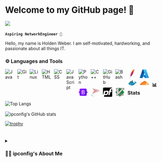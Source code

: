 # Welcome to my GitHub page! 👋
![](https://komarev.com/ghpvc/?username=ipconfig2)

**`Aspiring NetworkEngineer 🧬 `**

Hello, my name is Holden Weber. I am self-motivated, hardworking, and passionate about all things IT.


### ⚙️ Languages and Tools

<img align="left" alt="Java" width="30px" style="padding-right:10px;" src="https://cdn.jsdelivr.net/gh/devicons/devicon/icons/java/java-original.svg"/>
<img align="left" alt="Git" width="30px" style="padding-right:10px;" src="https://cdn.jsdelivr.net/gh/devicons/devicon/icons/git/git-original.svg" />
<img align="left" alt="Linux" width="30px" style="padding-right:10px;" src="https://cdn.jsdelivr.net/gh/devicons/devicon/icons/linux/linux-original.svg" />
<img align="left" alt="HTML" width="30px" style="padding-right:10px;" src="https://cdn.jsdelivr.net/gh/devicons/devicon/icons/html5/html5-plain.svg" />
<img align="left" alt="CSS" width="30px" style="padding-right:10px;" src="https://cdn.jsdelivr.net/gh/devicons/devicon/icons/css3/css3-plain.svg" />
<img align="left" alt="JavaScript" width="30px" style="padding-right:10px;" src="https://cdn.jsdelivr.net/gh/devicons/devicon/icons/javascript/javascript-plain.svg" />
<img align="left" alt="Python" width="30px" style="padding-right:10px;" src="https://cdn.jsdelivr.net/gh/devicons/devicon/icons/python/python-plain.svg" />
<img align="left" alt="C++" width="30px" style="padding-right:10px;" src="https://cdn.jsdelivr.net/gh/devicons/devicon/icons/cplusplus/cplusplus-line.svg" />
<img align="left" alt="GitHub" width="30px" style="padding-right:10px;" src="https://cdn.jsdelivr.net/gh/devicons/devicon/icons/github/github-original.svg" />
<img align="left" alt="Bash" width="30px" style="padding-right:10px;" src="https://cdn.jsdelivr.net/gh/devicons/devicon/icons/bash/bash-original.svg" />
<img align="left" alt="Apache" width="30px" style="padding-right:10px;" src="https://raw.githubusercontent.com/devicons/devicon/9f4f5cdb393299a81125eb5127929ea7bfe42889/icons/apache/apache-original.svg"/>
<img align="left" alt="Azure" width="30px" style="padding-right:10px;" src="https://raw.githubusercontent.com/devicons/devicon/9f4f5cdb393299a81125eb5127929ea7bfe42889/icons/azure/azure-original.svg"/>
<img align="left" alt="Docker" width="30px" style="padding-right:10px;" src="https://raw.githubusercontent.com/devicons/devicon/9f4f5cdb393299a81125eb5127929ea7bfe42889/icons/docker/docker-original.svg"/>
<img align="left" alt="Cloud Flare" width="30px" style="padding-right:10px;" src="https://raw.githubusercontent.com/devicons/devicon/9f4f5cdb393299a81125eb5127929ea7bfe42889/icons/cloudflare/cloudflare-original.svg"/>
<img align="left" alt="BootStrap" width="30px" style="padding-right:10px;" src="https://raw.githubusercontent.com/devicons/devicon/9f4f5cdb393299a81125eb5127929ea7bfe42889/icons/bootstrap/bootstrap-original.svg"/>
<img align="left" alt="Microsoft SQL server" width="30px" style="padding-right:10px;" src="https://raw.githubusercontent.com/devicons/devicon/9f4f5cdb393299a81125eb5127929ea7bfe42889/icons/microsoftsqlserver/microsoftsqlserver-original.svg"/>
<img align="left" alt="pfsense" width="30px" style="padding-right:10px;" src="https://raw.githubusercontent.com/devicons/devicon/9f4f5cdb393299a81125eb5127929ea7bfe42889/icons/pfsense/pfsense-original.svg"/>
<img align="left" alt="Vim" width="30px" style="padding-right:10px;" src="https://raw.githubusercontent.com/devicons/devicon/9f4f5cdb393299a81125eb5127929ea7bfe42889/icons/vim/vim-original.svg"/>
<br />

### 📊 Stats
![Top Langs](https://github-readme-stats.vercel.app/api/top-langs/?username=ipconfig2&layout=compact&theme=dark)
<br><br>
![ipconfig's GitHub stats](https://github-readme-stats.vercel.app/api?username=ipconfig2&show_icons=true&theme=dark)

[![trophy](https://github-profile-trophy.vercel.app/?username=ipconfig2&theme=kimbie_dark)](https://github.com/ryo-ma/github-profile-trophy)

<!-- ![GitHub Streak](https://streak-stats.demolab.com?user=ipconfig2&theme=gruvbox&border_radius=4.5) -->

#
<details>
 <summary><h3>👨‍💻 ipconfig's About Me</h3></summary>
 Hello, my name is Holden Weber. I am self-motivated, hardworking, and passionate about all things IT. In my free time, I work away at new certifications and on my home network/server closet. Outside the professional area, you can find me hiking, playing guitar, and playing video games. I believe in the power of self-discipline and I’m always seeking new opportunities to grow. One of my greatest strengths is networking, which I've grown knowledge in through work experience, CCNA, CompTIA network+, my home network/server closet, and academic schooling.
